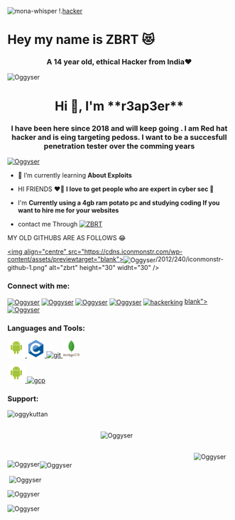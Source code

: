 ![mona-whisper](https://user-images.githubusercontent.com/64751167/95435221-f0266500-096f-11eb-8070-57f6721b1857.gif)
!.[hacker](https://media2.giphy.com/media/3oKIPlCroSFHV8uoko/giphy.gif?cid=ecf05e474g6q22ky80ekjh39wkm99z41mxu8wpma5fi1lmpa&rid=giphy.gif&ct=g)
<h1> Hey my name is ZBRT 😻 </h1>
<h3 align="center">A 14 year old, ethical Hacker  from India♥️</h3>
<p align="left"> <img src="https://wompampsupport.azureedge.net/fetchimage?siteId=7575&v=2&jpgQuality=100&width=700&url=https%3A%2F%2Fi.kym-cdn.com%2Fentries%2Ficons%2Foriginal%2F000%2F026%2F489%2Fcrying.jpg" alt="Oggyser" /> </p>
<h1 align="center">Hi 👋, I'm **r3ap3er**</h1>
<h3 align="center">I have been here since 2018 and will keep going . I am Red hat hacker and is eing targeting pedoss. I want to be a succesfull penetration tester over the comming years</h3>

<p align="left"> <a href="https://github.com/ryo-ma/github-profile-trophy"><img src="https://github-profile-trophy.vercel.app/?username=xxirfanx" alt="Oggyser" /></a> </p>


- 🌱 I’m currently learning **About Exploits**
- HI FRIENDS ❤️🎉 **I love to get people who are expert in cyber sec 👨‍**

- I'm **Currently using a 4gb ram potato pc and studying coding If you want to hire me for your websites**
- contact me Through <a href="instagram.com/klsiy" target="blank"><img align="centre" src="https://image.flaticon.com/icons/png/512/2111/2111463.png" alt="ZBRT" height="30" widht="40" /></a>

 MY OLD GITHUBS ARE AS FOLLOWS 😂
 
 <a href="github.com/Oggyser" target="blank"><img align="centre" src="https://cdns.iconmonstr.com/wp-content/assets/previewtarget="blank"><img align="center" src="https://cdn.jsdelivr.net/npm/simple-icons@3.0.1/icons/twitter.svg" alt="Oggyser" height="30" width="40" /></a>/2012/240/iconmonstr-github-1.png" alt="zbrt" height="30" widht="30" /></a>
  
<h3 align="left">Connect with me:</h3>
<p align="left">
<a href="https://twitter.com/eoew3" target="blank"><img align="center" src="https://cdn.jsdelivr.net/npm/simple-icons@3.0.1/icons/twitter.svg" alt="Oggyser" height="30" width="40" /></a>
<a href="https://www.youtube.com/c/" target="blank"><img align="center" src="https://cdn.jsdelivr.net/npm/simple-icons@3.0.1/icons/youtube.svg" alt="Oggyser" height="30" width="40" /></a>
<a href="https://twitter.com/" target="blank"><img align="center" src="https://cdn.jsdelivr.net/npm/simple-icons@3.0.1/icons/twitter.svg" alt="Oggyser" height="30" width="40" /></a>
<a href="https://www.youtube.com/c/" target="blank"><img align="center" src="https://cdn.jsdelivr.net/npm/simple-icons@3.0.1/icons/youtube.svg" alt="Oggyser" height="30" width="40" /></a>
<a href="https://www.hackerrank.com/hackerking" target="blank"><img align="center" src="https://cdn.jsdelivr.net/npm/simple-icons@3.0.1/icons/hackerrank.svg" alt="hackerking" height="30" width="40" /></a>
<a href="https://wa.me/919111111111"> blank"><img align="centre" src="https://cdn.jsdelivr.net/npm/simple-icons@3.0.1/icons/whatsapp.svg" alt="Oggyser" height="30" width="40" /></a>
</p>

<h3 align="left">Languages and Tools:</h3>
<p align="left"> <a href="https://developer.android.com" target="_blank"> <img src="https://raw.githubusercontent.com/devicons/devicon/master/icons/android/android-original-wordmark.svg" alt="android" width="40" height="40"/> </a> <a href="https://www.cprogramming.com/" target="_blank"> <img src="https://raw.githubusercontent.com/devicons/devicon/master/icons/c/c-original.svg" alt="c" width="40" height="40"/> </a> <a href="https://git-scm.com/" target="_blank"> <img src="https://www.vectorlogo.zone/logos/git-scm/git-scm-icon.svg" alt="git" width="40" height="40"/> </a> <a href="https://www.mongodb.com/" target="_blank"> <img src="https://raw.githubusercontent.com/devicons/devicon/master/icons/mongodb/mongodb-original-wordmark.svg" alt="mongodb" width="40" height="40"/> </a> </p>
<p align="left"> <a href="https://developer.android.com" target="_blank"> <img src="https://raw.githubusercontent.com/devicons/devicon/master/icons/android/android-original-wordmark.svg" alt="android" width="40" height="40"/> </a> <a href="https://cloud.google.com" target="_blank"> <img src="https://www.vectorlogo.zone/logos/google_cloud/google_cloud-icon.svg" alt="gcp" width="40" height="40"/> </a> </p>

<h3 align="left">Support:</h3>
<p><a href="https://www.buymeacoffee.com/Oggyser"> <img align="left" src="https://cdn.buymeacoffee.com/buttons/v2/default-yellow.png" height="50" width="210" alt="oggykuttan" /></a></p><br><br>
<p><a href="https://www.buymeacoffee.com/Oggyser"> <img align="left" src="https://cdn.buymeacoffee.com/buttons/v2/default-yellow.png" height="50" width="210" alt="Oggyser" /></a></p><br><br>

<p><img align="left" src="https://github-readme-stats.vercel.app/api/top-langs?username=Oggyser&show_icons=true&locale=en&layout=compact" alt="Oggyser" /></p>
<p><img align="left" src="https://github-readme-stats.vercel.app/api/top-langs?username=Oggyser&show_icons=true&theme=dark&locale=en&layout=compact" alt="Oggyser" /></p>

<p>&nbsp;<img align="center" src="https://github-readme-stats.vercel.app/api?username=Oggyser&show_icons=true&locale=en" alt="Oggyser" /></p>
<p>&nbsp;<img align="center" src="https://github-readme-stats.vercel.app/api?username=Oggyser&show_icons=true&theme=dark&locale=en" alt="Oggyser" /></p>

<p><img align="center" src="https://github-readme-streak-stats.herokuapp.com/?user=xxirfanx&" alt="Oggyser" /></p>
<p><img align="center" src="https://github-readme-streak-stats.herokuapp.com/?user=xxirfanx&theme=dark" alt="Oggyser" /></p>
